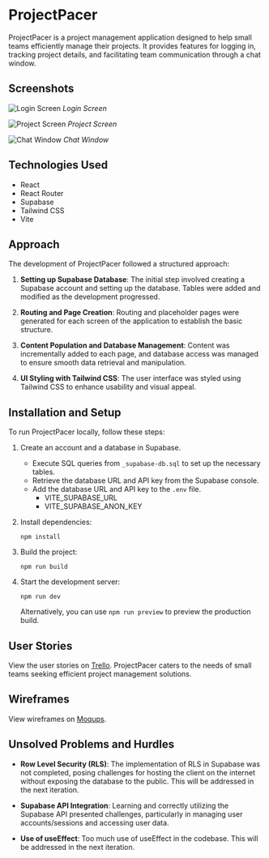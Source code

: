 # ProjectPacer

ProjectPacer is a project management application designed to help small teams efficiently manage their projects. It provides features for logging in, tracking project details, and facilitating team communication through a chat window.

## Screenshots

![Login Screen](screenshots/login_screen.png)
_Login Screen_

![Project Screen](screenshots/project_screen.png)
_Project Screen_

![Chat Window](screenshots/chat_window.png)
_Chat Window_

## Technologies Used

-   React
-   React Router
-   Supabase
-   Tailwind CSS
-   Vite

## Approach

The development of ProjectPacer followed a structured approach:

1. **Setting up Supabase Database**: The initial step involved creating a Supabase account and setting up the database. Tables were added and modified as the development progressed.

2. **Routing and Page Creation**: Routing and placeholder pages were generated for each screen of the application to establish the basic structure.

3. **Content Population and Database Management**: Content was incrementally added to each page, and database access was managed to ensure smooth data retrieval and manipulation.

4. **UI Styling with Tailwind CSS**: The user interface was styled using Tailwind CSS to enhance usability and visual appeal.

## Installation and Setup

To run ProjectPacer locally, follow these steps:

1. Create an account and a database in Supabase.

    - Execute SQL queries from `_supabase-db.sql` to set up the necessary tables.
    - Retrieve the database URL and API key from the Supabase console.
    - Add the database URL and API key to the `.env` file.
        - VITE_SUPABASE_URL
        - VITE_SUPABASE_ANON_KEY

2. Install dependencies:

    ```
    npm install
    ```

3. Build the project:

    ```
    npm run build
    ```

4. Start the development server:

    ```
    npm run dev
    ```

    Alternatively, you can use `npm run preview` to preview the production build.

## User Stories

View the user stories on [Trello](https://trello.com/b/QgCuHT1t/project-tracker). ProjectPacer caters to the needs of small teams seeking efficient project management solutions.

## Wireframes

View wireframes on [Moqups](https://app.moqups.com/JU95FL0o9E7Owk2xx8mETPBqvWlBonKw/view/page/ad64222d5).

## Unsolved Problems and Hurdles

-   **Row Level Security (RLS)**: The implementation of RLS in Supabase was not completed, posing challenges for hosting the client on the internet without exposing the database to the public. This will be addressed in the next iteration.

-   **Supabase API Integration**: Learning and correctly utilizing the Supabase API presented challenges, particularly in managing user accounts/sessions and accessing user data.

-   **Use of useEffect**: Too much use of useEffect in the codebase. This will be addressed in the next iteration.
